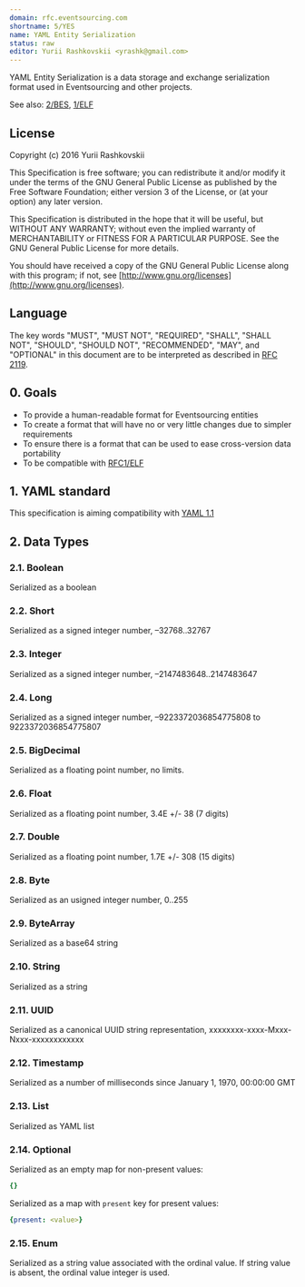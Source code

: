 ```yaml
---
domain: rfc.eventsourcing.com
shortname: 5/YES
name: YAML Entity Serialization
status: raw
editor: Yurii Rashkovskii <yrashk@gmail.com>
---
```


YAML Entity Serialization is a data storage and exchange serialization format used in Eventsourcing and other projects.

See also: [2/BES](../2/README.md), [1/ELF](../1/README.md)

## License

Copyright (c) 2016 Yurii Rashkovskii

This Specification is free software; you can redistribute it and/or modify it under the terms of the GNU General Public License as published by the Free Software Foundation; either version 3 of the License, or (at your option) any later version.

This Specification is distributed in the hope that it will be useful, but WITHOUT ANY WARRANTY; without even the implied warranty of MERCHANTABILITY or FITNESS FOR A PARTICULAR PURPOSE. See the GNU General Public License for more details.

You should have received a copy of the GNU General Public License along with this program; if not, see [http://www.gnu.org/licenses](http://www.gnu.org/licenses).

## Language

The key words "MUST", "MUST NOT", "REQUIRED", "SHALL", "SHALL NOT", "SHOULD", "SHOULD NOT", "RECOMMENDED", "MAY", and "OPTIONAL" in this document are to be interpreted as described in [RFC 2119](http://tools.ietf.org/html/rfc2119).

## 0. Goals

* To provide a human-readable format for Eventsourcing entities
* To create a format that will have no or very little changes due to simpler requirements
* To ensure there is a format that can be used to ease cross-version data portability
* To be compatible with [RFC1/ELF](../1/README.md)

## 1. YAML standard

This specification is aiming compatibility with [YAML 1.1](http://www.yaml.org/spec/1.1)

## 2. Data Types

### 2.1. Boolean

Serialized as a boolean

### 2.2. Short

Serialized as a signed integer number, –32768..32767

### 2.3. Integer

Serialized as a signed integer number, –2147483648..2147483647

### 2.4. Long

Serialized as a signed integer number, –9223372036854775808 to 9223372036854775807

### 2.5. BigDecimal

Serialized as a floating point number, no limits.

### 2.6. Float

Serialized as a floating point number, 3.4E +/- 38 (7 digits)

### 2.7. Double

Serialized as a floating point number, 1.7E +/- 308 (15 digits)

### 2.8. Byte

Serialized as an usigned integer number, 0..255

### 2.9. ByteArray

Serialized as a base64 string

### 2.10. String

Serialized as a string

### 2.11. UUID

Serialized as a canonical UUID string representation, xxxxxxxx-xxxx-Mxxx-Nxxx-xxxxxxxxxxxx

### 2.12. Timestamp

Serialized as a number of milliseconds since January 1, 1970, 00:00:00 GMT

### 2.13. List

Serialized as YAML list

### 2.14. Optional

Serialized as an empty map for non-present values:

```yaml
{}
```

Serialized as a map with `present` key for present values:

```yaml
{present: <value>}
```

### 2.15. Enum

Serialized as a string value associated with the ordinal value. If
string value is absent, the ordinal value integer is used.
